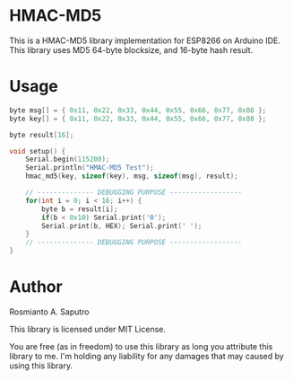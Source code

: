 # HMAC-MD5
This is a HMAC-MD5 library implementation for ESP8266 on Arduino IDE. This library uses MD5 64-byte blocksize, and 
16-byte hash result.

# Usage
```cpp
byte msg[] = { 0x11, 0x22, 0x33, 0x44, 0x55, 0x66, 0x77, 0x88 };
byte key[] = { 0x11, 0x22, 0x33, 0x44, 0x55, 0x66, 0x77, 0x88 };

byte result[16];

void setup() {
	Serial.begin(115200);
	Serial.println("HMAC-MD5 Test");
	hmac_md5(key, sizeof(key), msg, sizeof(msg), result);

	// -------------- DEBUGGING PURPOSE ------------------
	for(int i = 0; i < 16; i++) {
		byte b = result[i];
		if(b < 0x10) Serial.print('0');
		Serial.print(b, HEX); Serial.print(' ');
	}
	// -------------- DEBUGGING PURPOSE ------------------
}
```

# Author
Rosmianto A. Saputro

This library is licensed under MIT License.

You are free (as in freedom) to use this library as long you attribute this library to me. I'm holding any liability for any damages that may caused by using this library.